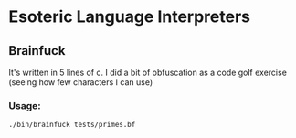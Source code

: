# Esoteric Language Interpreters

## Brainfuck
It's written in 5 lines of c. I did a bit of obfuscation as a code golf exercise (seeing how few characters I can use)

### Usage:
`./bin/brainfuck tests/primes.bf`
